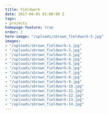 ```yaml
---
title: Fieldwork
date: 2017-06-01 01:00:00 Z
tags:
- projects
homepage-feature: true
order: 2
hero-image: "/uploads/sbrown_fieldwork-5.jpg"
images:
- "/uploads/sbrown_fieldwork-1.jpg"
- "/uploads/sbrown_fieldwork-2.jpg"
- "/uploads/sbrown_fieldwork-3.jpg"
- "/uploads/sbrown_fieldwork-4.jpg"
- "/uploads/sbrown_fieldwork-5.jpg"
- "/uploads/sbrown_fieldwork-6.jpg"
- "/uploads/sbrown_fieldwork-7.jpg"
- "/uploads/sbrown_fieldwork-8.jpg"
- "/uploads/sbrown_fieldwork-9.jpg"
- "/uploads/sbrown_fieldwork-10.jpg"
- "/uploads/sbrown_fieldwork-11.jpg"
- "/uploads/sbrown_fieldwork-12.jpg"
- "/uploads/sbrown_fieldwork-13.jpg"
- "/uploads/sbrown_fieldwork-14.jpg"
---
```

